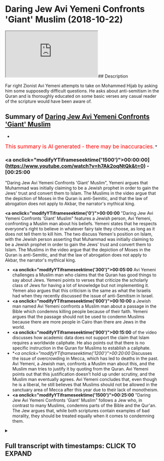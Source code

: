 # Daring Jew Avi Yemeni Confronts 'Giant' Muslim (2018-10-22)

<iframe loading='lazy' src='https://www.youtube.com/embed/h7Ak2oqNtQk'></iframe>## Description

Far right Zionist Avi Yemeni attempts to take on Mohammed Hijab by asking him some supposedly difficult questions. He asks about anti-semitism in the Quran and is thoroughly educated on some basic verses any casual reader of the scripture would have been aware of.

## Summary of [Daring Jew Avi Yemeni Confronts 'Giant' Muslim](https://www.youtube.com/watch?v=h7Ak2oqNtQk)


*

<span style="color:red; font-size:125%">This summary is AI generated - there may be inaccuracies</span>. [](/)*

### <a onclick=\"modifyYTiframeseektime('1500')\">00:00:00](https://www.youtube.com/watch?v=h7Ak2oqNtQk&t=0) - [00:25:00</a>

"Daring Jew Avi Yemeni Confronts 'Giant' Muslim", Yemeni argues that Muhammad was initially claiming to be a Jewish prophet in order to gain the Jews' trust and convert them to Islam. The Muslims in the video argue that the depiction of Moses in the Quran is anti-Semitic, and that the law of abrogation does not apply to Akbar, the narrator's mythical king.

**<a onclick=\"modifyYTiframeseektime('0')\">00:00:00</a>**  "Daring Jew Avi Yemeni Confronts 'Giant' Muslim" features a Jewish person, Avi Yemeni, confronting a Muslim man about his beliefs. Yemeni states that he respects everyone's right to believe in whatever fairy tale they choose, as long as it does not tell them to kill him. The two discuss Yemen's position on Islam, with the Jewish person asserting that Muhammad was initially claiming to be a Jewish prophet in order to gain the Jews' trust and convert them to Islam. The Muslims in the video argue that the depiction of Moses in the Quran is anti-Semitic, and that the law of abrogation does not apply to Akbar, the narrator's mythical king.
* **<a onclick=\"modifyYTiframeseektime('300')\">00:05:00</a>**  Avi Yemeni challenges a Muslim man who claims that the Quran has good things to say about Jews. Yemeni points to verses that criticize the scholarly class of Jews for having a lot of knowledge but not implementing it. Yemen also argues that this criticism is the same as what the Israelis had when they recently discussed the issue of anti-Semitism in Israel.
* **<a onclick=\"modifyYTiframeseektime('600')\">00:10:00</a>**  a Jewish man named Avi Yemeni confronts a Muslim man about a passage in the Bible which condemns killing people because of their faith. Yemeni argues that the passage should not be used to condemn Muslims because there are more people in Cairo than there are Jews in the world.
* **<a onclick=\"modifyYTiframeseektime('900')\">00:15:00</a>** of the video discusses how academic data does not support the claim that Islam requires a worldwide caliphate. He also points out that there is no specific instruction in the Quran for Muslims to establish a caliphate.
* **<a onclick=\"modifyYTiframeseektime('1200')\">00:20:00</a>* Discusses the issue of overcrowding in Mecca, which has led to deaths in the past. Avi Yemeni, a Jewish man, confronts a Muslim man about this, and the Muslim man tries to justify it by quoting from the Quran. Avi Yemeni points out that this justification doesn't hold up under scrutiny, and the Muslim man eventually agrees. Avi Yemeni concludes that, even though he is a liberal, he still believes that Muslims should not be allowed in the sanctuary area of Mecca after this year due to their lack of monotheism.
* **<a onclick=\"modifyYTiframeseektime('1500')\">00:25:00</a>**  "Daring Jew Avi Yemeni Confronts 'Giant' Muslim" follows a Jew who, in contrast to many Muslims, condemns parts of the Bible and the Qur'an. The Jew argues that, while both scriptures contain examples of bad morality, they should be treated equally when it comes to condemning them.

<details><summary><h2>Full transcript with timestamps: CLICK TO EXPAND</h2></summary>

<a onclick="modifyYTiframeseektime('8)')">0:00:08 okay sorry lame or um so yeah okay I've<\/a>
<a onclick="modifyYTiframeseektime('12)')">0:00:12 asked him a question yeah talk about one<\/a>
<a onclick="modifyYTiframeseektime('15)')">0:00:15 aspect I'm proud of my culture excellent<\/a>
<a onclick="modifyYTiframeseektime('17)')">0:00:17 time believe in God alright so you're so<\/a>
<a onclick="modifyYTiframeseektime('19)')">0:00:19 you're your Jewish person why not you're<\/a>
<a onclick="modifyYTiframeseektime('22)')">0:00:22 your Jew by I I respect everybody's<\/a>
<a onclick="modifyYTiframeseektime('26)')">0:00:26 right to believe him whatever fairy tale<\/a>
<a onclick="modifyYTiframeseektime('28)')">0:00:28 as long as your fairy tale doesn't tell<\/a>
<a onclick="modifyYTiframeseektime('30)')">0:00:30 you to kill me no problem so okay I<\/a>
<a onclick="modifyYTiframeseektime('33)')">0:00:33 haven't got a problem with that now I<\/a>
<a onclick="modifyYTiframeseektime('35)')">0:00:35 know where you are in terms of morality<\/a>
<a onclick="modifyYTiframeseektime('37)')">0:00:37 so in terms of objective morality we<\/a>
<a onclick="modifyYTiframeseektime('40)')">0:00:40 can't say that you have a definite set<\/a>
<a onclick="modifyYTiframeseektime('43)')">0:00:43 of moral principles that you adhere to<\/a>
<a onclick="modifyYTiframeseektime('46)')">0:00:46 or do you within judeo-christian values<\/a>
<a onclick="modifyYTiframeseektime('49)')">0:00:49 yep<\/a>
<a onclick="modifyYTiframeseektime('49)')">0:00:49 okay so you do accept for example the<\/a>
<a onclick="modifyYTiframeseektime('52)')">0:00:52 Old Testament as as divinely inspired on<\/a>
<a onclick="modifyYTiframeseektime('55)')">0:00:55 our values as Western civilization is<\/a>
<a onclick="modifyYTiframeseektime('58)')">0:00:58 founded on the Old Testament<\/a>
<a onclick="modifyYTiframeseektime('60)')">0:01:00 so in one way or another I do but there<\/a>
<a onclick="modifyYTiframeseektime('64)')">0:01:04 are parts of it that I find yeah I'm<\/a>
<a onclick="modifyYTiframeseektime('66)')">0:01:06 sorry I'm not sure what your what your<\/a>
<a onclick="modifyYTiframeseektime('68)')">0:01:08 particular stance is what I've seen you<\/a>
<a onclick="modifyYTiframeseektime('70)')">0:01:10 I see you in conjunction with Tommy<\/a>
<a onclick="modifyYTiframeseektime('73)')">0:01:13 Robinson that's how I got to know who<\/a>
<a onclick="modifyYTiframeseektime('74)')">0:01:14 you were<\/a>
<a onclick="modifyYTiframeseektime('75)')">0:01:15 that's what you kind of doing like a<\/a>
<a onclick="modifyYTiframeseektime('76)')">0:01:16 rush are you it Tommy as well I you<\/a>
<a onclick="modifyYTiframeseektime('78)')">0:01:18 match the cop or something yeah neither<\/a>
<a onclick="modifyYTiframeseektime('80)')">0:01:20 ambassador cop if you go back to the<\/a>
<a onclick="modifyYTiframeseektime('81)')">0:01:21 fray just on us on a public record but<\/a>
<a onclick="modifyYTiframeseektime('83)')">0:01:23 here's what I'll say to you is that yes<\/a>
<a onclick="modifyYTiframeseektime('85)')">0:01:25 I saw you in conjunction with that and<\/a>
<a onclick="modifyYTiframeseektime('86)')">0:01:26 what it seems I'm not sure you can<\/a>
<a onclick="modifyYTiframeseektime('88)')">0:01:28 obviously correct me if I'm wrong it<\/a>
<a onclick="modifyYTiframeseektime('89)')">0:01:29 seems to me that your position is is it<\/a>
<a onclick="modifyYTiframeseektime('91)')">0:01:31 anti Islam yeah yeah can I can I ask you<\/a>
<a onclick="modifyYTiframeseektime('95)')">0:01:35 I'm not sure and once again I'm just<\/a>
<a onclick="modifyYTiframeseektime('97)')">0:01:37 asking you to sortie okay no but yes<\/a>
<a onclick="modifyYTiframeseektime('103)')">0:01:43 yeah so I was gonna ask you them no bum<\/a>
<a onclick="modifyYTiframeseektime('106)')">0:01:46 if your if your position is anti Islam<\/a>
<a onclick="modifyYTiframeseektime('109)')">0:01:49 that's not a problem I mean by<\/a>
<a onclick="modifyYTiframeseektime('112)')">0:01:52 definition if you're something other<\/a>
<a onclick="modifyYTiframeseektime('114)')">0:01:54 than Muslim you're going to disagree<\/a>
<a onclick="modifyYTiframeseektime('115)')">0:01:55 with parts of Islam<\/a>
<a onclick="modifyYTiframeseektime('116)')">0:01:56 can I ask you specifically what do you<\/a>
<a onclick="modifyYTiframeseektime('119)')">0:01:59 find repugnant about Islam that you feel<\/a>
<a onclick="modifyYTiframeseektime('122)')">0:02:02 like you need to address the the<\/a>
<a onclick="modifyYTiframeseektime('124)')">0:02:04 anti-semitism okay go ahead so tell me<\/a>
<a onclick="modifyYTiframeseektime('127)')">0:02:07 what you want particularly say you're<\/a>
<a onclick="modifyYTiframeseektime('129)')">0:02:09 denying that Islam is anti-semitic well<\/a>
<a onclick="modifyYTiframeseektime('131)')">0:02:11 the thing is you'd have to look at the<\/a>
<a onclick="modifyYTiframeseektime('133)')">0:02:13 plan don't I got a medic I don't mean<\/a>
<a onclick="modifyYTiframeseektime('136)')">0:02:16 well Moses is a semi hi nice Jew hatred<\/a>
<a onclick="modifyYTiframeseektime('140)')">0:02:20 all right okay does the Quran declare<\/a>
<a onclick="modifyYTiframeseektime('143)')">0:02:23 hatred for Moses your Moses in the Quran<\/a>
<a onclick="modifyYTiframeseektime('146)')">0:02:26 is not the same as the Jewish noise no<\/a>
<a onclick="modifyYTiframeseektime('148)')">0:02:28 problem but he was a bunny inside he was<\/a>
<a onclick="modifyYTiframeseektime('150)')">0:02:30 a junior<\/a>
<a onclick="modifyYTiframeseektime('155)')">0:02:35 because Moses for us is the most<\/a>
<a onclick="modifyYTiframeseektime('157)')">0:02:37 commonly repeated oft repeated prophet<\/a>
<a onclick="modifyYTiframeseektime('159)')">0:02:39 in the whole of the Quran<\/a>
<a onclick="modifyYTiframeseektime('160)')">0:02:40 he's repeated in over 70% nominal sage<\/a>
<a onclick="modifyYTiframeseektime('162)')">0:02:42 said he was a Jewish prophet yes and and<\/a>
<a onclick="modifyYTiframeseektime('165)')">0:02:45 and you who the junior that Moses was<\/a>
<a onclick="modifyYTiframeseektime('167)')">0:02:47 but Muhammad in the beginning was<\/a>
<a onclick="modifyYTiframeseektime('169)')">0:02:49 claiming he was a Jewish prophet to try<\/a>
<a onclick="modifyYTiframeseektime('171)')">0:02:51 get the Jews on to convert no problem<\/a>
<a onclick="modifyYTiframeseektime('173)')">0:02:53 but why was he represented you reckon<\/a>
<a onclick="modifyYTiframeseektime('175)')">0:02:55 that the depiction of Moses in the Quran<\/a>
<a onclick="modifyYTiframeseektime('177)')">0:02:57 is is an anti-semitic one no ok thank<\/a>
<a onclick="modifyYTiframeseektime('182)')">0:03:02 you very much so then to answer your<\/a>
<a onclick="modifyYTiframeseektime('183)')">0:03:03 question then by extension<\/a>
<a onclick="modifyYTiframeseektime('185)')">0:03:05 I'll say one of the heroes of Islam is a<\/a>
<a onclick="modifyYTiframeseektime('187)')">0:03:07 Jew and not just one a new version that<\/a>
<a onclick="modifyYTiframeseektime('190)')">0:03:10 your version of I'm I'm with you by I'm<\/a>
<a onclick="modifyYTiframeseektime('194)')">0:03:14 just Oscar just answering your question<\/a>
<a onclick="modifyYTiframeseektime('195)')">0:03:15 right if we're looking at all of the<\/a>
<a onclick="modifyYTiframeseektime('197)')">0:03:17 Quran oh this is very lovely things<\/a>
<a onclick="modifyYTiframeseektime('198)')">0:03:18 about Jews the more of abrogation tells<\/a>
<a onclick="modifyYTiframeseektime('200)')">0:03:20 us that in the beginning he liked the<\/a>
<a onclick="modifyYTiframeseektime('202)')">0:03:22 Jews later when he realized Guzzi your<\/a>
<a onclick="modifyYTiframeseektime('206)')">0:03:26 prophet<\/a>
<a onclick="modifyYTiframeseektime('206)')">0:03:26 okay well that tell me where it says<\/a>
<a onclick="modifyYTiframeseektime('208)')">0:03:28 that in the beginning he liked the Jews<\/a>
<a onclick="modifyYTiframeseektime('209)')">0:03:29 and later Eden if you look at the<\/a>
<a onclick="modifyYTiframeseektime('211)')">0:03:31 historically but the plaque is by the<\/a>
<a onclick="modifyYTiframeseektime('213)')">0:03:33 way do you know the law of abrogation<\/a>
<a onclick="modifyYTiframeseektime('214)')">0:03:34 sorry sorry to cut you off there's a<\/a>
<a onclick="modifyYTiframeseektime('216)')">0:03:36 verse in chapter 2 verse hundred and six<\/a>
<a onclick="modifyYTiframeseektime('217)')">0:03:37 of the Quran - a from a it's a nun once<\/a>
<a onclick="modifyYTiframeseektime('219)')">0:03:39 you hand it to your Hyneman hell with<\/a>
<a onclick="modifyYTiframeseektime('220)')">0:03:40 you it only applies to a cam which are<\/a>
<a onclick="modifyYTiframeseektime('223)')">0:03:43 rulings it does not apply to Akbar which<\/a>
<a onclick="modifyYTiframeseektime('226)')">0:03:46 are narratives so here what you've<\/a>
<a onclick="modifyYTiframeseektime('227)')">0:03:47 talked about abrogation which is<\/a>
<a onclick="modifyYTiframeseektime('229)')">0:03:49 something people who don't know much<\/a>
<a onclick="modifyYTiframeseektime('230)')">0:03:50 about Islam I'm not trying to say<\/a>
<a onclick="modifyYTiframeseektime('231)')">0:03:51 specifically you use all the time the<\/a>
<a onclick="modifyYTiframeseektime('234)')">0:03:54 law obligation only applies to legal<\/a>
<a onclick="modifyYTiframeseektime('237)')">0:03:57 rulings it cannot apply it cannot they<\/a>
<a onclick="modifyYTiframeseektime('239)')">0:03:59 cannot be a narrative the there<\/a>
<a onclick="modifyYTiframeseektime('240)')">0:04:00 the rulings are pretty much fundamental<\/a>
<a onclick="modifyYTiframeseektime('243)')">0:04:03 to the rebate let's not do that Sharia<\/a>
<a onclick="modifyYTiframeseektime('246)')">0:04:06 problem I don't think you should be a<\/a>
<a onclick="modifyYTiframeseektime('252)')">0:04:12 lot of talk knows a quick question you<\/a>
<a onclick="modifyYTiframeseektime('254)')">0:04:14 can start this well that's that's a it's<\/a>
<a onclick="modifyYTiframeseektime('257)')">0:04:17 a similar view to Timothy and in the<\/a>
<a onclick="modifyYTiframeseektime('258)')">0:04:18 Bible which says that women are not<\/a>
<a onclick="modifyYTiframeseektime('259)')">0:04:19 allowed to talk in there in the church<\/a>
<a onclick="modifyYTiframeseektime('260)')">0:04:20 but I was going to say too much because<\/a>
<a onclick="modifyYTiframeseektime('262)')">0:04:22 you were saying Muhammad could be<\/a>
<a onclick="modifyYTiframeseektime('265)')">0:04:25 anti-semitic how do I say this not<\/a>
<a onclick="modifyYTiframeseektime('266)')">0:04:26 bombers and Christians beatitude<\/a>
<a onclick="modifyYTiframeseektime('268)')">0:04:28 everyone has the propensity to be let's<\/a>
<a onclick="modifyYTiframeseektime('275)')">0:04:35 keep this keep this going well I was<\/a>
<a onclick="modifyYTiframeseektime('276)')">0:04:36 going to say the Quran says something<\/a>
<a onclick="modifyYTiframeseektime('277)')">0:04:37 really interesting about Jewish people<\/a>
<a onclick="modifyYTiframeseektime('278)')">0:04:38 okay I'll tell you exactly what the<\/a>
<a onclick="modifyYTiframeseektime('280)')">0:04:40 Quran says in the summary now that<\/a>
<a onclick="modifyYTiframeseektime('281)')">0:04:41 interesting no no you're focusing on the<\/a>
<a onclick="modifyYTiframeseektime('284)')">0:04:44 boring plot the plot and brother are<\/a>
<a onclick="modifyYTiframeseektime('286)')">0:04:46 subjective well are you asking me a<\/a>
<a onclick="modifyYTiframeseektime('287)')">0:04:47 question which is scriptural in nature<\/a>
<a onclick="modifyYTiframeseektime('289)')">0:04:49 and I'm giving you the answer right the<\/a>
<a onclick="modifyYTiframeseektime('290)')">0:04:50 Quran it says mini al-kitab in chapter 3<\/a>
<a onclick="modifyYTiframeseektime('293)')">0:04:53 verse 75 that there are those of the<\/a>
<a onclick="modifyYTiframeseektime('296)')">0:04:56 Jews and the Christians that you can<\/a>
<a onclick="modifyYTiframeseektime('298)')">0:04:58 trust them and there are those who you<\/a>
<a onclick="modifyYTiframeseektime('300)')">0:05:00 can trust in another verse in the same<\/a>
<a onclick="modifyYTiframeseektime('301)')">0:05:01 surah it says later so I add they're not<\/a>
<a onclick="modifyYTiframeseektime('302)')">0:05:02 all the same<\/a>
<a onclick="modifyYTiframeseektime('303)')">0:05:03 that was the one first before it so in<\/a>
<a onclick="modifyYTiframeseektime('305)')">0:05:05 other words the Quran attitude towards<\/a>
<a onclick="modifyYTiframeseektime('307)')">0:05:07 Jews and Christians seems to be in line<\/a>
<a onclick="modifyYTiframeseektime('309)')">0:05:09 with its attitude towards Muslims<\/a>
<a onclick="modifyYTiframeseektime('311)')">0:05:11 because in the Quran chapter 35 of the<\/a>
<a onclick="modifyYTiframeseektime('313)')">0:05:13 Quran it says minimum volume all in<\/a>
<a onclick="modifyYTiframeseektime('315)')">0:05:15 every human who mocked us it and when<\/a>
<a onclick="modifyYTiframeseektime('316)')">0:05:16 whom shall become bill hey rod that's a<\/a>
<a onclick="modifyYTiframeseektime('319)')">0:05:19 hold on fear no problem so just just to<\/a>
<a onclick="modifyYTiframeseektime('321)')">0:05:21 keep going<\/a>
<a onclick="modifyYTiframeseektime('322)')">0:05:22 the Quran says that there are some<\/a>
<a onclick="modifyYTiframeseektime('324)')">0:05:24 Muslims who are oppressive to themselves<\/a>
<a onclick="modifyYTiframeseektime('326)')">0:05:26 and some of them which are on the middle<\/a>
<a onclick="modifyYTiframeseektime('328)')">0:05:28 path and those who are excel likewise<\/a>
<a onclick="modifyYTiframeseektime('331)')">0:05:31 the Quran says about the Jews and<\/a>
<a onclick="modifyYTiframeseektime('332)')">0:05:32 Christians they're not all the same<\/a>
<a onclick="modifyYTiframeseektime('333)')">0:05:33 there are some good of them and there<\/a>
<a onclick="modifyYTiframeseektime('335)')">0:05:35 are some bad of them likewise the quran<\/a>
<a onclick="modifyYTiframeseektime('337)')">0:05:37 makes that kind of has that sentiment to<\/a>
<a onclick="modifyYTiframeseektime('339)')">0:05:39 all of humankind that humankind you find<\/a>
<a onclick="modifyYTiframeseektime('341)')">0:05:41 good people and you find bite you find<\/a>
<a onclick="modifyYTiframeseektime('342)')">0:05:42 trustworthy and you find untrustful so I<\/a>
<a onclick="modifyYTiframeseektime('345)')">0:05:45 think if we're talking about the Quran<\/a>
<a onclick="modifyYTiframeseektime('346)')">0:05:46 what we need to do is we need to look at<\/a>
<a onclick="modifyYTiframeseektime('348)')">0:05:48 the text it's easy to say well Muslims<\/a>
<a onclick="modifyYTiframeseektime('351)')">0:05:51 believe in this in Muslim and I would<\/a>
<a onclick="modifyYTiframeseektime('352)')">0:05:52 agree with you avi right if you said to<\/a>
<a onclick="modifyYTiframeseektime('354)')">0:05:54 me look Muslims are anti-semitic I would<\/a>
<a onclick="modifyYTiframeseektime('356)')">0:05:56 say to some of the Muslims are<\/a>
<a onclick="modifyYTiframeseektime('358)')">0:05:58 anti-semitic<\/a>
<a onclick="modifyYTiframeseektime('359)')">0:05:59 now I did let's be honest yes a majority<\/a>
<a onclick="modifyYTiframeseektime('361)')">0:06:01 you've been on any Muslim forum online<\/a>
<a onclick="modifyYTiframeseektime('364)')">0:06:04 he might be right and depends on the<\/a>
<a onclick="modifyYTiframeseektime('366)')">0:06:06 location I'm from Egypt okay in Egypt<\/a>
<a onclick="modifyYTiframeseektime('369)')">0:06:09 anti<\/a>
<a onclick="modifyYTiframeseektime('370)')">0:06:10 I would say anti-semitism is the default<\/a>
<a onclick="modifyYTiframeseektime('372)')">0:06:12 position if you're not anti-semitic in<\/a>
<a onclick="modifyYTiframeseektime('374)')">0:06:14 Egypt it's irregular whether you're a<\/a>
<a onclick="modifyYTiframeseektime('376)')">0:06:16 nationalist or why is that it's because<\/a>
<a onclick="modifyYTiframeseektime('378)')">0:06:18 of I will tell you spread the whole the<\/a>
<a onclick="modifyYTiframeseektime('380)')">0:06:20 never else your question I can't my<\/a>
<a onclick="modifyYTiframeseektime('381)')">0:06:21 piece yes yes no it's not a sign is if<\/a>
<a onclick="modifyYTiframeseektime('383)')">0:06:23 I'm not saying that it's because of the<\/a>
<a onclick="modifyYTiframeseektime('384)')">0:06:24 wars i ensued should be in the rock 1967<\/a>
<a onclick="modifyYTiframeseektime('386)')">0:06:26 1973 these wars heights in the<\/a>
<a onclick="modifyYTiframeseektime('388)')">0:06:28 anti-semitism but then on the flip side<\/a>
<a onclick="modifyYTiframeseektime('391)')">0:06:31 the peace subject like the breaks it's<\/a>
<a onclick="modifyYTiframeseektime('393)')">0:06:33 called summaries no no no no problem but<\/a>
<a onclick="modifyYTiframeseektime('395)')">0:06:35 in no problem I I don't disagree with<\/a>
<a onclick="modifyYTiframeseektime('397)')">0:06:37 history right history isn't something<\/a>
<a onclick="modifyYTiframeseektime('399)')">0:06:39 which is that but what I'm saying to you<\/a>
<a onclick="modifyYTiframeseektime('401)')">0:06:41 is that on the flip side you know you do<\/a>
<a onclick="modifyYTiframeseektime('402)')">0:06:42 disagree with history because when it<\/a>
<a onclick="modifyYTiframeseektime('403)')">0:06:43 comes to Israel I've seen let's not done<\/a>
<a onclick="modifyYTiframeseektime('407)')">0:06:47 nothing that's not convolute the<\/a>
<a onclick="modifyYTiframeseektime('408)')">0:06:48 discussion I piggy but you can't you've<\/a>
<a onclick="modifyYTiframeseektime('409)')">0:06:49 made a pretty wrong statement that you<\/a>
<a onclick="modifyYTiframeseektime('412)')">0:06:52 don't you don't disagree with history<\/a>
<a onclick="modifyYTiframeseektime('414)')">0:06:54 but you actually do fundamentally maybe<\/a>
<a onclick="modifyYTiframeseektime('419)')">0:06:59 it's because of my compounded ignorance<\/a>
<a onclick="modifyYTiframeseektime('420)')">0:07:00 of vision you could you could illuminate<\/a>
<a onclick="modifyYTiframeseektime('422)')">0:07:02 and educate and edify no problem but<\/a>
<a onclick="modifyYTiframeseektime('424)')">0:07:04 what I'm saying to you is this having<\/a>
<a onclick="modifyYTiframeseektime('426)')">0:07:06 you have to we have to stick to the<\/a>
<a onclick="modifyYTiframeseektime('427)')">0:07:07 topic you saw you started off by talking<\/a>
<a onclick="modifyYTiframeseektime('429)')">0:07:09 about anti-semitism inves in the<\/a>
<a onclick="modifyYTiframeseektime('431)')">0:07:11 scriptures right yeah we talked about<\/a>
<a onclick="modifyYTiframeseektime('433)')">0:07:13 verses of the Quran which explicitly<\/a>
<a onclick="modifyYTiframeseektime('435)')">0:07:15 mentioned good things about Jewish<\/a>
<a onclick="modifyYTiframeseektime('437)')">0:07:17 people I'll tell you some that don't<\/a>
<a onclick="modifyYTiframeseektime('438)')">0:07:18 because I want to be balanced here I<\/a>
<a onclick="modifyYTiframeseektime('440)')">0:07:20 don't want to be you know unbalanced it<\/a>
<a onclick="modifyYTiframeseektime('442)')">0:07:22 talks about this Jewish scholarly class<\/a>
<a onclick="modifyYTiframeseektime('444)')">0:07:24 in chapter 62 of the Quran hey lar yeah<\/a>
<a onclick="modifyYTiframeseektime('446)')">0:07:26 I mean Luis Farah donkeys that have that<\/a>
<a onclick="modifyYTiframeseektime('449)')">0:07:29 have scriptures on their backs<\/a>
<a onclick="modifyYTiframeseektime('450)')">0:07:30 what does this mean the Quran makes a<\/a>
<a onclick="modifyYTiframeseektime('452)')">0:07:32 criticism about Jewish scholars that<\/a>
<a onclick="modifyYTiframeseektime('454)')">0:07:34 they have a lot of action they have a<\/a>
<a onclick="modifyYTiframeseektime('457)')">0:07:37 lot of knowledge it says they have a lot<\/a>
<a onclick="modifyYTiframeseektime('458)')">0:07:38 of knowledge but that they don't<\/a>
<a onclick="modifyYTiframeseektime('459)')">0:07:39 implement that knowledge and by the way<\/a>
<a onclick="modifyYTiframeseektime('461)')">0:07:41 it's really interesting about this<\/a>
<a onclick="modifyYTiframeseektime('462)')">0:07:42 criticism avi is that it's the same<\/a>
<a onclick="modifyYTiframeseektime('463)')">0:07:43 criticism that the Israelis had when<\/a>
<a onclick="modifyYTiframeseektime('465)')">0:07:45 recently I was looking at her out it's<\/a>
<a onclick="modifyYTiframeseektime('467)')">0:07:47 one of the Israeli newspapers that's<\/a>
<a onclick="modifyYTiframeseektime('469)')">0:07:49 right let's just be fair guys are it is<\/a>
<a onclick="modifyYTiframeseektime('471)')">0:07:51 not very is Rayleigh they and that's<\/a>
<a onclick="modifyYTiframeseektime('473)')">0:07:53 your position as a right-wing but it's a<\/a>
<a onclick="modifyYTiframeseektime('474)')">0:07:54 left-wing paper like very far live no<\/a>
<a onclick="modifyYTiframeseektime('476)')">0:07:56 problem but it is a paper in Israel<\/a>
<a onclick="modifyYTiframeseektime('478)')">0:07:58 hiding Jews no problem but they were<\/a>
<a onclick="modifyYTiframeseektime('480)')">0:08:00 talking about they were talking about<\/a>
<a onclick="modifyYTiframeseektime('481)')">0:08:01 something interesting there was at those<\/a>
<a onclick="modifyYTiframeseektime('482)')">0:08:02 two you okay maybe to me yes objective<\/a>
<a onclick="modifyYTiframeseektime('485)')">0:08:05 that was wrong was gonna say is that the<\/a>
<a onclick="modifyYTiframeseektime('487)')">0:08:07 scholarly class because the clerics<\/a>
<a onclick="modifyYTiframeseektime('490)')">0:08:10 referred to us the shah's in Israel yeah<\/a>
<a onclick="modifyYTiframeseektime('492)')">0:08:12 all of them in Parliament in the Knesset<\/a>
<a onclick="modifyYTiframeseektime('493)')">0:08:13 they refer to a shot but outside there's<\/a>
<a onclick="modifyYTiframeseektime('495)')">0:08:15 a strongly cause of Jewish people they<\/a>
<a onclick="modifyYTiframeseektime('497)')">0:08:17 have been criticized by their own<\/a>
<a onclick="modifyYTiframeseektime('498)')">0:08:18 community for being exempt from the Army<\/a>
<a onclick="modifyYTiframeseektime('501)')">0:08:21 yes Oh in fact the Quranic criticism of<\/a>
<a onclick="modifyYTiframeseektime('503)')">0:08:23 the of the scholarly class of Jews is<\/a>
<a onclick="modifyYTiframeseektime('505)')">0:08:25 the same as the Israeli one but you have<\/a>
<a onclick="modifyYTiframeseektime('506)')">0:08:26 a lot of knowledge but you don't have<\/a>
<a onclick="modifyYTiframeseektime('507)')">0:08:27 any action that you're not doing when<\/a>
<a onclick="modifyYTiframeseektime('509)')">0:08:29 you're trying to me why that had let's<\/a>
<a onclick="modifyYTiframeseektime('511)')">0:08:31 get back to the beginning that is it<\/a>
<a onclick="modifyYTiframeseektime('512)')">0:08:32 doesn't which yeah this one where it<\/a>
<a onclick="modifyYTiframeseektime('515)')">0:08:35 talks about yes and and it's not because<\/a>
<a onclick="modifyYTiframeseektime('517)')">0:08:37 I get the argument all the time that<\/a>
<a onclick="modifyYTiframeseektime('519)')">0:08:39 it's historic that's no historical is<\/a>
<a onclick="modifyYTiframeseektime('520)')">0:08:40 that one in the future yes absolutely<\/a>
<a onclick="modifyYTiframeseektime('522)')">0:08:42 this is we need to get rid of that no we<\/a>
<a onclick="modifyYTiframeseektime('524)')">0:08:44 don't need to get rid of that because<\/a>
<a onclick="modifyYTiframeseektime('525)')">0:08:45 what does have you for selling us in<\/a>
<a onclick="modifyYTiframeseektime('526)')">0:08:46 explicit terms is that there will be a<\/a>
<a onclick="modifyYTiframeseektime('529)')">0:08:49 war between Muslims and Jews by the way<\/a>
<a onclick="modifyYTiframeseektime('531)')">0:08:51 to be fair and clear at that particular<\/a>
<a onclick="modifyYTiframeseektime('533)')">0:08:53 time yes and this is an apocalyptic<\/a>
<a onclick="modifyYTiframeseektime('535)')">0:08:55 hadith was talking about in the end of<\/a>
<a onclick="modifyYTiframeseektime('537)')">0:08:57 times it's talking about in the day of<\/a>
<a onclick="modifyYTiframeseektime('538)')">0:08:58 judgment now there will be a war between<\/a>
<a onclick="modifyYTiframeseektime('540)')">0:09:00 Muslims and Jews or some Muslims and<\/a>
<a onclick="modifyYTiframeseektime('542)')">0:09:02 some juice and then the tree will die<\/a>
<a onclick="modifyYTiframeseektime('544)')">0:09:04 down a bit it doesn't say Sam no I'll<\/a>
<a onclick="modifyYTiframeseektime('549)')">0:09:09 tell you what it says in there anything<\/a>
<a onclick="modifyYTiframeseektime('550)')">0:09:10 it says that there's a tree called the<\/a>
<a onclick="modifyYTiframeseektime('551)')">0:09:11 hot [ __ ] yep which is a tree it will<\/a>
<a onclick="modifyYTiframeseektime('554)')">0:09:14 become animate it's an inanimate<\/a>
<a onclick="modifyYTiframeseektime('555)')">0:09:15 creature which will come animate and it<\/a>
<a onclick="modifyYTiframeseektime('557)')">0:09:17 will help him facilitate and guide<\/a>
<a onclick="modifyYTiframeseektime('559)')">0:09:19 Muslims to be able to destroy that the<\/a>
<a onclick="modifyYTiframeseektime('561)')">0:09:21 Jewish enemy that's all it is at that<\/a>
<a onclick="modifyYTiframeseektime('563)')">0:09:23 particular time in the apocalyptic<\/a>
<a onclick="modifyYTiframeseektime('565)')">0:09:25 period not in this is not a hadith<\/a>
<a onclick="modifyYTiframeseektime('567)')">0:09:27 referencing yes like you said a passive<\/a>
<a onclick="modifyYTiframeseektime('569)')">0:09:29 and so what do you think you don't think<\/a>
<a onclick="modifyYTiframeseektime('573)')">0:09:33 we should get rid of that hadith that<\/a>
<a onclick="modifyYTiframeseektime('574)')">0:09:34 talks about well I'm killing Jews let me<\/a>
<a onclick="modifyYTiframeseektime('576)')">0:09:36 ask you a question right yes I don't<\/a>
<a onclick="modifyYTiframeseektime('577)')">0:09:37 I'll be completely honest with you I'm a<\/a>
<a onclick="modifyYTiframeseektime('579)')">0:09:39 traditionalist I'm a scriptural Eastwood<\/a>
<a onclick="modifyYTiframeseektime('581)')">0:09:41 which means fundamentally that I believe<\/a>
<a onclick="modifyYTiframeseektime('583)')">0:09:43 in the Quran and then I believe in the<\/a>
<a onclick="modifyYTiframeseektime('585)')">0:09:45 authentic Sunna so I wouldn't ever you<\/a>
<a onclick="modifyYTiframeseektime('587)')">0:09:47 would never catch me saying that we can<\/a>
<a onclick="modifyYTiframeseektime('588)')">0:09:48 get rid of any authentic hadith just to<\/a>
<a onclick="modifyYTiframeseektime('590)')">0:09:50 be completely honest but then I'll ask<\/a>
<a onclick="modifyYTiframeseektime('592)')">0:09:52 you a question<\/a>
<a onclick="modifyYTiframeseektime('592)')">0:09:52 you know Deuteronomy chapter 13 verses 6<\/a>
<a onclick="modifyYTiframeseektime('594)')">0:09:54 to 10 it says if you have someone in<\/a>
<a onclick="modifyYTiframeseektime('596)')">0:09:56 your home that were either a worker I'm<\/a>
<a onclick="modifyYTiframeseektime('599)')">0:09:59 saying in Arabic Apple you know but it<\/a>
<a onclick="modifyYTiframeseektime('601)')">0:10:01 says here let me just say if your<\/a>
<a onclick="modifyYTiframeseektime('603)')">0:10:03 brother or your your son or your<\/a>
<a onclick="modifyYTiframeseektime('604)')">0:10:04 daughter or your friend or your wife if<\/a>
<a onclick="modifyYTiframeseektime('607)')">0:10:07 they entrust you with something yes and<\/a>
<a onclick="modifyYTiframeseektime('609)')">0:10:09 they tell you enable to earlier Nora<\/a>
<a onclick="modifyYTiframeseektime('612)')">0:10:12 will worship other gods yes then kill<\/a>
<a onclick="modifyYTiframeseektime('614)')">0:10:14 them and stone them in their own homes<\/a>
<a onclick="modifyYTiframeseektime('616)')">0:10:16 now this is in the Bible that our Torah<\/a>
<a onclick="modifyYTiframeseektime('617)')">0:10:17 I can damn it you get rid of it ok<\/a>
<a onclick="modifyYTiframeseektime('620)')">0:10:20 fantastic now go I want you to be<\/a>
<a onclick="modifyYTiframeseektime('622)')">0:10:22 perfect<\/a>
<a onclick="modifyYTiframeseektime('622)')">0:10:22 he said he saw such a he said he<\/a>
<a onclick="modifyYTiframeseektime('624)')">0:10:24 condemns it if it in the Torah yes keep<\/a>
<a onclick="modifyYTiframeseektime('627)')">0:10:27 it in the toy yes get rid of it and<\/a>
<a onclick="modifyYTiframeseektime('629)')">0:10:29 happens it should be<\/a>
<a onclick="modifyYTiframeseektime('632)')">0:10:32 my job job complete you know why because<\/a>
<a onclick="modifyYTiframeseektime('636)')">0:10:36 for the first time I think in history in<\/a>
<a onclick="modifyYTiframeseektime('638)')">0:10:38 your life you've condemned the different<\/a>
<a onclick="modifyYTiframeseektime('640)')">0:10:40 scripture I'm very happy that now you've<\/a>
<a onclick="modifyYTiframeseektime('641)')">0:10:41 heard that I can get not easy no no no<\/a>
<a onclick="modifyYTiframeseektime('644)')">0:10:44 no I'm talking about scriptures in the<\/a>
<a onclick="modifyYTiframeseektime('645)')">0:10:45 sack with the silent IV listen to me<\/a>
<a onclick="modifyYTiframeseektime('647)')">0:10:47 happy have you perfect with the same<\/a>
<a onclick="modifyYTiframeseektime('649)')">0:10:49 vigor that you have against talking<\/a>
<a onclick="modifyYTiframeseektime('651)')">0:10:51 about the Quran and the hadith because<\/a>
<a onclick="modifyYTiframeseektime('653)')">0:10:53 of its what you would refer to as<\/a>
<a onclick="modifyYTiframeseektime('654)')">0:10:54 violent verses and we wouldn't disagree<\/a>
<a onclick="modifyYTiframeseektime('655)')">0:10:55 our final verse in the Quran I want you<\/a>
<a onclick="modifyYTiframeseektime('657)')">0:10:57 to use that same standard why I'm<\/a>
<a onclick="modifyYTiframeseektime('660)')">0:11:00 condemning the Bible in the Old<\/a>
<a onclick="modifyYTiframeseektime('661)')">0:11:01 Testament<\/a>
<a onclick="modifyYTiframeseektime('662)')">0:11:02 no but enough there's nothing because<\/a>
<a onclick="modifyYTiframeseektime('668)')">0:11:08 you don't see Jews killing Jews in the<\/a>
<a onclick="modifyYTiframeseektime('671)')">0:11:11 net or Jews killing Muslims in the name<\/a>
<a onclick="modifyYTiframeseektime('674)')">0:11:14 of the tour you don't say but it is just<\/a>
<a onclick="modifyYTiframeseektime('676)')">0:11:16 Muslims targeting Jews anytime this and<\/a>
<a onclick="modifyYTiframeseektime('679)')">0:11:19 he's a jihadi attack around the world<\/a>
<a onclick="modifyYTiframeseektime('681)')">0:11:21 okay now it's good and they get the Jews<\/a>
<a onclick="modifyYTiframeseektime('684)')">0:11:24 on the side of it I see what you're<\/a>
<a onclick="modifyYTiframeseektime('686)')">0:11:26 saying avi I appreciate your coming from<\/a>
<a onclick="modifyYTiframeseektime('689)')">0:11:29 there's two important problems one of<\/a>
<a onclick="modifyYTiframeseektime('691)')">0:11:31 them is according to Pew Muslims account<\/a>
<a onclick="modifyYTiframeseektime('693)')">0:11:33 for about 1.8 billion people which means<\/a>
<a onclick="modifyYTiframeseektime('697)')">0:11:37 that they're about one-quarter going on<\/a>
<a onclick="modifyYTiframeseektime('698)')">0:11:38 to according to them 2100 over one-third<\/a>
<a onclick="modifyYTiframeseektime('701)')">0:11:41 of the world's population will be Muslim<\/a>
<a onclick="modifyYTiframeseektime('702)')">0:11:42 one out of three people in the world<\/a>
<a onclick="modifyYTiframeseektime('704)')">0:11:44 will be Muslim according to me now let<\/a>
<a onclick="modifyYTiframeseektime('707)')">0:11:47 me just make the point and then you can<\/a>
<a onclick="modifyYTiframeseektime('709)')">0:11:49 you can now Jews account for about 30<\/a>
<a onclick="modifyYTiframeseektime('711)')">0:11:51 million people maximum there's maybe 20<\/a>
<a onclick="modifyYTiframeseektime('713)')">0:11:53 million that means to say that there are<\/a>
<a onclick="modifyYTiframeseektime('715)')">0:11:55 more people in Cairo and we're the<\/a>
<a onclick="modifyYTiframeseektime('717)')">0:11:57 chosen one<\/a>
<a onclick="modifyYTiframeseektime('718)')">0:11:58 no problem yeah you know now you're<\/a>
<a onclick="modifyYTiframeseektime('719)')">0:11:59 going to scripture with the chosen one<\/a>
<a onclick="modifyYTiframeseektime('720)')">0:12:00 no hey there are more people in Cairo<\/a>
<a onclick="modifyYTiframeseektime('723)')">0:12:03 than there are Jews in the whole world<\/a>
<a onclick="modifyYTiframeseektime('724)')">0:12:04 yep so it's a false comparison because<\/a>
<a onclick="modifyYTiframeseektime('726)')">0:12:06 if you have more people what did you say<\/a>
<a onclick="modifyYTiframeseektime('728)')">0:12:08 there's no baby yes yes about 20 million<\/a>
<a onclick="modifyYTiframeseektime('730)')">0:12:10 people in Cairo yeah so what I was gonna<\/a>
<a onclick="modifyYTiframeseektime('731)')">0:12:11 say is that it's a first comparison<\/a>
<a onclick="modifyYTiframeseektime('733)')">0:12:13 because when you come if you have let me<\/a>
<a onclick="modifyYTiframeseektime('736)')">0:12:16 just make a point then you can you can<\/a>
<a onclick="modifyYTiframeseektime('737)')">0:12:17 come back if you have two billion people<\/a>
<a onclick="modifyYTiframeseektime('739)')">0:12:19 you have two billion people in the world<\/a>
<a onclick="modifyYTiframeseektime('741)')">0:12:21 versus 20 million yeah you're definitely<\/a>
<a onclick="modifyYTiframeseektime('743)')">0:12:23 going to get more violence from the two<\/a>
<a onclick="modifyYTiframeseektime('744)')">0:12:24 billion whatever face they're frogeye so<\/a>
<a onclick="modifyYTiframeseektime('746)')">0:12:26 let me put this to you yes<\/a>
<a onclick="modifyYTiframeseektime('747)')">0:12:27 let's let's agree on a number a<\/a>
<a onclick="modifyYTiframeseektime('750)')">0:12:30 percentage of the two billion that<\/a>
<a onclick="modifyYTiframeseektime('752)')">0:12:32 jihadi violent jihadist what give me a<\/a>
<a onclick="modifyYTiframeseektime('755)')">0:12:35 number what<\/a>
<a onclick="modifyYTiframeseektime('756)')">0:12:36 and I'm sorry I can't give you that I<\/a>
<a onclick="modifyYTiframeseektime('759)')">0:12:39 don't know I don't know let's say let's<\/a>
<a onclick="modifyYTiframeseektime('762)')">0:12:42 say 1% nope report doesn't shine well<\/a>
<a onclick="modifyYTiframeseektime('768)')">0:12:48 okay let's get actual Isaac's point my<\/a>
<a onclick="modifyYTiframeseektime('771)')">0:12:51 point here is that it's not the gross<\/a>
<a onclick="modifyYTiframeseektime('775)')">0:12:55 number that counts<\/a>
<a onclick="modifyYTiframeseektime('776)')">0:12:56 yes it's the fact that in no other<\/a>
<a onclick="modifyYTiframeseektime('778)')">0:12:58 religion in no other religion do you<\/a>
<a onclick="modifyYTiframeseektime('780)')">0:13:00 have even the matching percentage that<\/a>
<a onclick="modifyYTiframeseektime('783)')">0:13:03 is killing and targeting others in the<\/a>
<a onclick="modifyYTiframeseektime('786)')">0:13:06 name of the religion so also happy<\/a>
<a onclick="modifyYTiframeseektime('789)')">0:13:09 what's the source for that what source<\/a>
<a onclick="modifyYTiframeseektime('790)')">0:13:10 you have what evidence you have for this<\/a>
<a onclick="modifyYTiframeseektime('792)')">0:13:12 for what for the point you've just made<\/a>
<a onclick="modifyYTiframeseektime('794)')">0:13:14 because I can give you evidence just<\/a>
<a onclick="modifyYTiframeseektime('796)')">0:13:16 from why I'm gonna say to you that's a<\/a>
<a onclick="modifyYTiframeseektime('801)')">0:13:21 not an academic way of making I don't<\/a>
<a onclick="modifyYTiframeseektime('804)')">0:13:24 need you to give me academia there is no<\/a>
<a onclick="modifyYTiframeseektime('817)')">0:13:37 there is sure love the biggest point<\/a>
<a onclick="modifyYTiframeseektime('821)')">0:13:41 don't have any reason no other religion<\/a>
<a onclick="modifyYTiframeseektime('823)')">0:13:43 ah yes Jews we get that no problem yes<\/a>
<a onclick="modifyYTiframeseektime('827)')">0:13:47 and obviously there are gonna be many<\/a>
<a onclick="modifyYTiframeseektime('829)')">0:13:49 more violent ones because the numbers<\/a>
<a onclick="modifyYTiframeseektime('831)')">0:13:51 but percentage come back so you have<\/a>
<a onclick="modifyYTiframeseektime('834)')">0:13:54 capita yes because there is no<\/a>
<a onclick="modifyYTiframeseektime('835)')">0:13:55 fundamental thing that teaches any other<\/a>
<a onclick="modifyYTiframeseektime('837)')">0:13:57 religion to know probably I will tell<\/a>
<a onclick="modifyYTiframeseektime('839)')">0:13:59 you something right if you look at the<\/a>
<a onclick="modifyYTiframeseektime('841)')">0:14:01 book of Deuteronomy chapter 31 verses 18<\/a>
<a onclick="modifyYTiframeseektime('844)')">0:14:04 and verses 32 it's very clear that there<\/a>
<a onclick="modifyYTiframeseektime('847)')">0:14:07 is a there is a very clear command to<\/a>
<a onclick="modifyYTiframeseektime('849)')">0:14:09 Moses to go into the village and the<\/a>
<a onclick="modifyYTiframeseektime('851)')">0:14:11 Canaanite yes to go into the village if<\/a>
<a onclick="modifyYTiframeseektime('853)')">0:14:13 the Canaanites were here today virgins<\/a>
<a onclick="modifyYTiframeseektime('858)')">0:14:18 and take them as slaves exceptions very<\/a>
<a onclick="modifyYTiframeseektime('860)')">0:14:20 easily becoming predated Islam maybe<\/a>
<a onclick="modifyYTiframeseektime('866)')">0:14:26 yeah once thank you take the bottles all<\/a>
<a onclick="modifyYTiframeseektime('869)')">0:14:29 know if it's historically happened is<\/a>
<a onclick="modifyYTiframeseektime('872)')">0:14:32 right I condemn it it's a commander's<\/a>
<a onclick="modifyYTiframeseektime('874)')">0:14:34 come on from God<\/a>
<a onclick="modifyYTiframeseektime('875)')">0:14:35 according to the juice now if they were<\/a>
<a onclick="modifyYTiframeseektime('877)')">0:14:37 kind of Knights today as yes I'm Alec<\/a>
<a onclick="modifyYTiframeseektime('879)')">0:14:39 you're talking about the UM Alec people<\/a>
<a onclick="modifyYTiframeseektime('880)')">0:14:40 Islam<\/a>
<a onclick="modifyYTiframeseektime('882)')">0:14:42 if you're taught if they existed today<\/a>
<a onclick="modifyYTiframeseektime('884)')">0:14:44 and Jews were targeting him I will be at<\/a>
<a onclick="modifyYTiframeseektime('888)')">0:14:48 the front condemning him okay I like<\/a>
<a onclick="modifyYTiframeseektime('890)')">0:14:50 that okay so let me go back see if you<\/a>
<a onclick="modifyYTiframeseektime('893)')">0:14:53 relevant it doesn't you know I<\/a>
<a onclick="modifyYTiframeseektime('895)')">0:14:55 appreciate you're [ __ ] tall it's<\/a>
<a onclick="modifyYTiframeseektime('896)')">0:14:56 annoying I'm coming back so you go back<\/a>
<a onclick="modifyYTiframeseektime('900)')">0:15:00 to the social extrapolation in terms of<\/a>
<a onclick="modifyYTiframeseektime('902)')">0:15:02 in terms of raw data<\/a>
<a onclick="modifyYTiframeseektime('904)')">0:15:04 okay raw data that we have in front of<\/a>
<a onclick="modifyYTiframeseektime('905)')">0:15:05 mining yep in terms of raw data that we<\/a>
<a onclick="modifyYTiframeseektime('909)')">0:15:09 pay for that coffee<\/a>
<a onclick="modifyYTiframeseektime('911)')">0:15:11 oddly please think in the continuum<\/a>
<a onclick="modifyYTiframeseektime('913)')">0:15:13 idlis Ali please in terms of raw data<\/a>
<a onclick="modifyYTiframeseektime('916)')">0:15:16 that we have in front of us according to<\/a>
<a onclick="modifyYTiframeseektime('919)')">0:15:19 that according to Daniel Pape who wrote<\/a>
<a onclick="modifyYTiframeseektime('922)')">0:15:22 a book dying to in looking at the period<\/a>
<a onclick="modifyYTiframeseektime('924)')">0:15:24 of time from 1980 up until it goes 2001<\/a>
<a onclick="modifyYTiframeseektime('928)')">0:15:28 was the thirty-year period II looked at<\/a>
<a onclick="modifyYTiframeseektime('929)')">0:15:29 ya and it's probably regarding academics<\/a>
<a onclick="modifyYTiframeseektime('931)')">0:15:31 is probably the most accurate survey of<\/a>
<a onclick="modifyYTiframeseektime('933)')">0:15:33 suicide bombers in in the in the in the<\/a>
<a onclick="modifyYTiframeseektime('935)')">0:15:35 modern period and he said that in terms<\/a>
<a onclick="modifyYTiframeseektime('937)')">0:15:37 of ratio the number one group of people<\/a>
<a onclick="modifyYTiframeseektime('940)')">0:15:40 that did suicide bombing was the Tamil<\/a>
<a onclick="modifyYTiframeseektime('942)')">0:15:42 Tigers that's that's his finding right<\/a>
<a onclick="modifyYTiframeseektime('944)')">0:15:44 why he's was easy to put him what what<\/a>
<a onclick="modifyYTiframeseektime('946)')">0:15:46 years what what he looks from 1980 until<\/a>
<a onclick="modifyYTiframeseektime('948)')">0:15:48 another pure 2005 I think in 1982<\/a>
<a onclick="modifyYTiframeseektime('950)')">0:15:50 telephone which is about 25 years yeah<\/a>
<a onclick="modifyYTiframeseektime('951)')">0:15:51 so he looked at that period of time<\/a>
<a onclick="modifyYTiframeseektime('953)')">0:15:53 which is pre obviously 911 and post yeah<\/a>
<a onclick="modifyYTiframeseektime('957)')">0:15:57 yeah ok so here we're looking at very so<\/a>
<a onclick="modifyYTiframeseektime('960)')">0:16:00 here the point is this is that when we<\/a>
<a onclick="modifyYTiframeseektime('961)')">0:16:01 look at the academic data<\/a>
<a onclick="modifyYTiframeseektime('962)')">0:16:02 yeah it doesn't substantiate your claim<\/a>
<a onclick="modifyYTiframeseektime('964)')">0:16:04 it does because the Tamil Tigers and I<\/a>
<a onclick="modifyYTiframeseektime('968)')">0:16:08 condemn any any do you know Ravi do you<\/a>
<a onclick="modifyYTiframeseektime('971)')">0:16:11 know I've done all of you today yes but<\/a>
<a onclick="modifyYTiframeseektime('974)')">0:16:14 the Tigers in a specific warzone is not<\/a>
<a onclick="modifyYTiframeseektime('978)')">0:16:18 a suicide bomb in assess the war no I'm<\/a>
<a onclick="modifyYTiframeseektime('981)')">0:16:21 condemning it no problem but what I'm<\/a>
<a onclick="modifyYTiframeseektime('982)')">0:16:22 saying is the reason why you don't see<\/a>
<a onclick="modifyYTiframeseektime('984)')">0:16:24 me out there taking up the cause of the<\/a>
<a onclick="modifyYTiframeseektime('987)')">0:16:27 time because the fact is they are no<\/a>
<a onclick="modifyYTiframeseektime('989)')">0:16:29 threat to us<\/a>
<a onclick="modifyYTiframeseektime('990)')">0:16:30 here in the West ok so your focus is<\/a>
<a onclick="modifyYTiframeseektime('993)')">0:16:33 that which is a threat it was your<\/a>
<a onclick="modifyYTiframeseektime('995)')">0:16:35 religion call the fundamental basis of<\/a>
<a onclick="modifyYTiframeseektime('999)')">0:16:39 it is an Islamic caliphate worldwide<\/a>
<a onclick="modifyYTiframeseektime('1002)')">0:16:42 okay no they believed that one day<\/a>
<a onclick="modifyYTiframeseektime('1004)')">0:16:44 that's your interpretation of that no<\/a>
<a onclick="modifyYTiframeseektime('1005)')">0:16:45 what are you denying that yeah<\/a>
<a onclick="modifyYTiframeseektime('1007)')">0:16:47 and the night that I don't think the<\/a>
<a onclick="modifyYTiframeseektime('1008)')">0:16:48 fundamental no no I'm sorry<\/a>
<a onclick="modifyYTiframeseektime('1012)')">0:16:52 okay fine not fundamental do you believe<\/a>
<a onclick="modifyYTiframeseektime('1014)')">0:16:54 no no I I believe that the fundamental<\/a>
<a onclick="modifyYTiframeseektime('1017)')">0:16:57 message of Islam no no forget the word<\/a>
<a onclick="modifyYTiframeseektime('1019)')">0:16:59 fundamental like it I can see what yes<\/a>
<a onclick="modifyYTiframeseektime('1021)')">0:17:01 yes I will tell you clearly right I will<\/a>
<a onclick="modifyYTiframeseektime('1024)')">0:17:04 tell you clearly that I will tell you<\/a>
<a onclick="modifyYTiframeseektime('1027)')">0:17:07 clearly lack I will tell you clearly<\/a>
<a onclick="modifyYTiframeseektime('1029)')">0:17:09 there is no there was no specific<\/a>
<a onclick="modifyYTiframeseektime('1033)')">0:17:13 instruction in the Quran and I dare<\/a>
<a onclick="modifyYTiframeseektime('1035)')">0:17:15 anyone to define me there is no specific<\/a>
<a onclick="modifyYTiframeseektime('1037)')">0:17:17 instruction in the Quran telling<\/a>
<a onclick="modifyYTiframeseektime('1039)')">0:17:19 ordinary Muslim laymen to establish a<\/a>
<a onclick="modifyYTiframeseektime('1042)')">0:17:22 caliphate and you can get you can give<\/a>
<a onclick="modifyYTiframeseektime('1043)')">0:17:23 me the opposite so what I'm asking fine<\/a>
<a onclick="modifyYTiframeseektime('1050)')">0:17:30 so yours you're denying yes I'm I'm not<\/a>
<a onclick="modifyYTiframeseektime('1061)')">0:17:41 denying the existence of a Caliphate<\/a>
<a onclick="modifyYTiframeseektime('1062)')">0:17:42 historically no no no there's a need for<\/a>
<a onclick="modifyYTiframeseektime('1064)')">0:17:44 it or the need for it advantage of it I<\/a>
<a onclick="modifyYTiframeseektime('1068)')">0:17:48 didn't ever say that right in the Quran<\/a>
<a onclick="modifyYTiframeseektime('1070)')">0:17:50 it says you after your message yes one<\/a>
<a onclick="modifyYTiframeseektime('1074)')">0:17:54 of I'm not gonna use the word<\/a>
<a onclick="modifyYTiframeseektime('1075)')">0:17:55 fundamental so what you wanna well<\/a>
<a onclick="modifyYTiframeseektime('1077)')">0:17:57 what's the message from an objective one<\/a>
<a onclick="modifyYTiframeseektime('1079)')">0:17:59 of the things within Islam is to create<\/a>
<a onclick="modifyYTiframeseektime('1082)')">0:18:02 everybody's are gonna have an active<\/a>
<a onclick="modifyYTiframeseektime('1084)')">0:18:04 role every you know you saw like honey I<\/a>
<a onclick="modifyYTiframeseektime('1086)')">0:18:06 mean here the stream has to have okay<\/a>
<a onclick="modifyYTiframeseektime('1089)')">0:18:09 whether it's through violent jihad that<\/a>
<a onclick="modifyYTiframeseektime('1097)')">0:18:17 the world needs to become a worldwide<\/a>
<a onclick="modifyYTiframeseektime('1099)')">0:18:19 Caliphate well absolutely not I don't<\/a>
<a onclick="modifyYTiframeseektime('1102)')">0:18:22 think that Sharia law should be imposed<\/a>
<a onclick="modifyYTiframeseektime('1103)')">0:18:23 on everywhere every person especially<\/a>
<a onclick="modifyYTiframeseektime('1105)')">0:18:25 non-muslims and the evidence affair and<\/a>
<a onclick="modifyYTiframeseektime('1106)')">0:18:26 the evidence of that is in the Quran you<\/a>
<a onclick="modifyYTiframeseektime('1108)')">0:18:28 know that the Quran says like Rafi<\/a>
<a onclick="modifyYTiframeseektime('1109)')">0:18:29 knocked away in the rostrum in Hawaii<\/a>
<a onclick="modifyYTiframeseektime('1111)')">0:18:31 that there's no compulsion in religion<\/a>
<a onclick="modifyYTiframeseektime('1112)')">0:18:32 and when it talks about imposing the<\/a>
<a onclick="modifyYTiframeseektime('1114)')">0:18:34 jewsí on the I'm getting there before<\/a>
<a onclick="modifyYTiframeseektime('1116)')">0:18:36 you get them yeah anyways happy let's<\/a>
<a onclick="modifyYTiframeseektime('1121)')">0:18:41 keep y'all have you was gonna say to you<\/a>
<a onclick="modifyYTiframeseektime('1124)')">0:18:44 is that when it's all about imposing the<\/a>
<a onclick="modifyYTiframeseektime('1125)')">0:18:45 jizya on Jewish people and Christian<\/a>
<a onclick="modifyYTiframeseektime('1127)')">0:18:47 people in Chapter 9 verse 29 if you look<\/a>
<a onclick="modifyYTiframeseektime('1129)')">0:18:49 at the top seed or the exegesis of one<\/a>
<a onclick="modifyYTiframeseektime('1132)')">0:18:52 person could a Lakota be he says about<\/a>
<a onclick="modifyYTiframeseektime('1135)')">0:18:55 this<\/a>
<a onclick="modifyYTiframeseektime('1136)')">0:18:56 when you import jizya is just a tax 90<\/a>
<a onclick="modifyYTiframeseektime('1139)')">0:18:59 okay tell me the opposite the G the tax<\/a>
<a onclick="modifyYTiframeseektime('1141)')">0:19:01 is a part of it for the second-class<\/a>
<a onclick="modifyYTiframeseektime('1143)')">0:19:03 citizen on every level okay hold on okay<\/a>
<a onclick="modifyYTiframeseektime('1145)')">0:19:05 Mike Mike family everything well you<\/a>
<a onclick="modifyYTiframeseektime('1148)')">0:19:08 know you know that you know how to build<\/a>
<a onclick="modifyYTiframeseektime('1159)')">0:19:19 churches synagogues are his right to an<\/a>
<a onclick="modifyYTiframeseektime('1163)')">0:19:23 extent you're talking about the Arabian<\/a>
<a onclick="modifyYTiframeseektime('1165)')">0:19:25 Peninsula okay yes talking about the<\/a>
<a onclick="modifyYTiframeseektime('1167)')">0:19:27 idea of being a dhimmi<\/a>
<a onclick="modifyYTiframeseektime('1171)')">0:19:31 in in the Arabian plate in the Arabian<\/a>
<a onclick="modifyYTiframeseektime('1174)')">0:19:34 Peninsula there were specific commands<\/a>
<a onclick="modifyYTiframeseektime('1176)')">0:19:36 that yeah you can't build a church in<\/a>
<a onclick="modifyYTiframeseektime('1177)')">0:19:37 the area because look people say you're<\/a>
<a onclick="modifyYTiframeseektime('1180)')">0:19:40 not even allowed to go into Mecca as a<\/a>
<a onclick="modifyYTiframeseektime('1181)')">0:19:41 non-muslim did you know this uh-huh I<\/a>
<a onclick="modifyYTiframeseektime('1183)')">0:19:43 neither let me tell you why okay do you<\/a>
<a onclick="modifyYTiframeseektime('1186)')">0:19:46 know that in Mecca now and when we go<\/a>
<a onclick="modifyYTiframeseektime('1188)')">0:19:48 there now yeah I've been there you know<\/a>
<a onclick="modifyYTiframeseektime('1189)')">0:19:49 I got video online if you want to see me<\/a>
<a onclick="modifyYTiframeseektime('1191)')">0:19:51 going to Mecca interesting can I come<\/a>
<a onclick="modifyYTiframeseektime('1192)')">0:19:52 with you to Mecca no yeah unless you yes<\/a>
<a onclick="modifyYTiframeseektime('1195)')">0:19:55 you can actually on one condition<\/a>
<a onclick="modifyYTiframeseektime('1197)')">0:19:57 now let me tell you something right<\/a>
<a onclick="modifyYTiframeseektime('1201)')">0:20:01 it's a city which is quite small there's<\/a>
<a onclick="modifyYTiframeseektime('1202)')">0:20:02 about 3 million people that go there<\/a>
<a onclick="modifyYTiframeseektime('1204)')">0:20:04 every year yeah now people die being<\/a>
<a onclick="modifyYTiframeseektime('1206)')">0:20:06 trampled over and things like yeah and<\/a>
<a onclick="modifyYTiframeseektime('1208)')">0:20:08 the reason why they died is because of<\/a>
<a onclick="modifyYTiframeseektime('1209)')">0:20:09 overpopulation overcrowding way to<\/a>
<a onclick="modifyYTiframeseektime('1218)')">0:20:18 justify every sorry let me tell me let<\/a>
<a onclick="modifyYTiframeseektime('1245)')">0:20:45 me make your life easier I'll give you a<\/a>
<a onclick="modifyYTiframeseektime('1247)')">0:20:47 verse in the Quran that gives you a<\/a>
<a onclick="modifyYTiframeseektime('1248)')">0:20:48 reason yes it says in the Melman Melman<\/a>
<a onclick="modifyYTiframeseektime('1251)')">0:20:51 sure clean energy soon fell a horrible<\/a>
<a onclick="modifyYTiframeseektime('1253)')">0:20:53 Masjid al-haram about the a Mahathir it<\/a>
<a onclick="modifyYTiframeseektime('1255)')">0:20:55 says that the certainly the polytheists<\/a>
<a onclick="modifyYTiframeseektime('1257)')">0:20:57 are impure<\/a>
<a onclick="modifyYTiframeseektime('1258)')">0:20:58 so they should not be allowed in the<\/a>
<a onclick="modifyYTiframeseektime('1260)')">0:21:00 sanctuary after this year what does it<\/a>
<a onclick="modifyYTiframeseektime('1262)')">0:21:02 mean to be impure as a policy there's<\/a>
<a onclick="modifyYTiframeseektime('1264)')">0:21:04 two opinions one opinion is that they<\/a>
<a onclick="modifyYTiframeseektime('1266)')">0:21:06 are impure<\/a>
<a onclick="modifyYTiframeseektime('1267)')">0:21:07 in the sense that they they are not<\/a>
<a onclick="modifyYTiframeseektime('1268)')">0:21:08 Muslims they are not monotheists and<\/a>
<a onclick="modifyYTiframeseektime('1270)')">0:21:10 this is the strongest opinion so someone<\/a>
<a onclick="modifyYTiframeseektime('1272)')">0:21:12 who does not have monotheism should not<\/a>
<a onclick="modifyYTiframeseektime('1275)')">0:21:15 come into the sanctuary where there is<\/a>
<a onclick="modifyYTiframeseektime('1277)')">0:21:17 monotheism this is the explanation I<\/a>
<a onclick="modifyYTiframeseektime('1279)')">0:21:19 apologize about it saying that this<\/a>
<a onclick="modifyYTiframeseektime('1282)')">0:21:22 particular sanctuary<\/a>
<a onclick="modifyYTiframeseektime('1318)')">0:21:58 I'm not a liberal brother I have you<\/a>
<a onclick="modifyYTiframeseektime('1321)')">0:22:01 look at me look at me<\/a>
<a onclick="modifyYTiframeseektime('1322)')">0:22:02 I'm not a philosophical liberal yeah so<\/a>
<a onclick="modifyYTiframeseektime('1324)')">0:22:04 in my estimation if this goes no problem<\/a>
<a onclick="modifyYTiframeseektime('1363)')">0:22:43 here's why I say to you guys and I want<\/a>
<a onclick="modifyYTiframeseektime('1364)')">0:22:44 to say openly I don't want to seem like<\/a>
<a onclick="modifyYTiframeseektime('1365)')">0:22:45 an apologist I'm going to give you their<\/a>
<a onclick="modifyYTiframeseektime('1368)')">0:22:48 hand like an apple and I'm very funny<\/a>
<a onclick="modifyYTiframeseektime('1373)')">0:22:53 here's what I'll say to them yeah I'll<\/a>
<a onclick="modifyYTiframeseektime('1375)')">0:22:55 say to you generally speaking number one<\/a>
<a onclick="modifyYTiframeseektime('1377)')">0:22:57 my premise is not philosophical<\/a>
<a onclick="modifyYTiframeseektime('1378)')">0:22:58 liberalism so if you think that there<\/a>
<a onclick="modifyYTiframeseektime('1381)')">0:23:01 are some things because you said<\/a>
<a onclick="modifyYTiframeseektime('1382)')">0:23:02 yourself I believe in like the<\/a>
<a onclick="modifyYTiframeseektime('1383)')">0:23:03 judeo-christian Western you say usually<\/a>
<a onclick="modifyYTiframeseektime('1385)')">0:23:05 use the word Western a philosophical<\/a>
<a onclick="modifyYTiframeseektime('1387)')">0:23:07 framework I don't believe in that I<\/a>
<a onclick="modifyYTiframeseektime('1389)')">0:23:09 believe in that why do you leave me out<\/a>
<a onclick="modifyYTiframeseektime('1390)')">0:23:10 now I don't need to believe in that to<\/a>
<a onclick="modifyYTiframeseektime('1392)')">0:23:12 live it<\/a>
<a onclick="modifyYTiframeseektime('1395)')">0:23:15 brother please let me let me let me let<\/a>
<a onclick="modifyYTiframeseektime('1397)')">0:23:17 me correct him join yes<\/a>
<a onclick="modifyYTiframeseektime('1399)')">0:23:19 Ivy according to liberalism itself I can<\/a>
<a onclick="modifyYTiframeseektime('1402)')">0:23:22 believe in whatever I won so long as I<\/a>
<a onclick="modifyYTiframeseektime('1404)')">0:23:24 don't harm you you know what I love<\/a>
<a onclick="modifyYTiframeseektime('1405)')">0:23:25 about that is yes use Weston ideals -<\/a>
<a onclick="modifyYTiframeseektime('1408)')">0:23:28 yes justify IV no problem I'm gonna say<\/a>
<a onclick="modifyYTiframeseektime('1416)')">0:23:36 to you if you are true liberal yes<\/a>
<a onclick="modifyYTiframeseektime('1417)')">0:23:37 I'm not real able also wherever you are<\/a>
<a onclick="modifyYTiframeseektime('1419)')">0:23:39 I don't care if you if you believe in<\/a>
<a onclick="modifyYTiframeseektime('1420)')">0:23:40 philosophical liberalism what is your<\/a>
<a onclick="modifyYTiframeseektime('1421)')">0:23:41 base why is your parent so am I speaking<\/a>
<a onclick="modifyYTiframeseektime('1422)')">0:23:42 to you seem to be just hiding if you<\/a>
<a onclick="modifyYTiframeseektime('1424)')">0:23:44 live in the West<\/a>
<a onclick="modifyYTiframeseektime('1425)')">0:23:45 yes wisdom values that I said well<\/a>
<a onclick="modifyYTiframeseektime('1428)')">0:23:48 Weston values are liberalism as far as<\/a>
<a onclick="modifyYTiframeseektime('1430)')">0:23:50 I'm present okay fine no so frequently<\/a>
<a onclick="modifyYTiframeseektime('1432)')">0:23:52 is now you don't accept him yes no I<\/a>
<a onclick="modifyYTiframeseektime('1434)')">0:23:54 don't accept that is an ultimate truth<\/a>
<a onclick="modifyYTiframeseektime('1437)')">0:23:57 especially outcome first his Lanka no<\/a>
<a onclick="modifyYTiframeseektime('1439)')">0:23:59 doubt about it in my mind<\/a>
<a onclick="modifyYTiframeseektime('1440)')">0:24:00 no da ba Dei my ya know da ba de in my<\/a>
<a onclick="modifyYTiframeseektime('1444)')">0:24:04 mind I will say can you understand why<\/a>
<a onclick="modifyYTiframeseektime('1446)')">0:24:06 people want to say to you then get out<\/a>
<a onclick="modifyYTiframeseektime('1499)')">0:24:59 my hobby<\/a>
<a onclick="modifyYTiframeseektime('1507)')">0:25:07 listen to me here's why else is my final<\/a>
<a onclick="modifyYTiframeseektime('1513)')">0:25:13 step I'm gonna live up to this right I'm<\/a>
<a onclick="modifyYTiframeseektime('1516)')">0:25:16 gonna I'm gonna say to you that me if<\/a>
<a onclick="modifyYTiframeseektime('1519)')">0:25:19 you're gonna talk to on a philosophical<\/a>
<a onclick="modifyYTiframeseektime('1520)')">0:25:20 level and you want to see what parts of<\/a>
<a onclick="modifyYTiframeseektime('1522)')">0:25:22 the Koran we should pour on court take<\/a>
<a onclick="modifyYTiframeseektime('1524)')">0:25:24 out I am only concerned all I'm only<\/a>
<a onclick="modifyYTiframeseektime('1527)')">0:25:27 concerned with my discourse yes about<\/a>
<a onclick="modifyYTiframeseektime('1529)')">0:25:29 statements and questions which have<\/a>
<a onclick="modifyYTiframeseektime('1532)')">0:25:32 creedal disproving implications okay now<\/a>
<a onclick="modifyYTiframeseektime('1536)')">0:25:36 if you don't have anything like all<\/a>
<a onclick="modifyYTiframeseektime('1537)')">0:25:37 you're doing now is applying liberal<\/a>
<a onclick="modifyYTiframeseektime('1539)')">0:25:39 Western value judgments and say I don't<\/a>
<a onclick="modifyYTiframeseektime('1541)')">0:25:41 like this that's to be on I haven't<\/a>
<a onclick="modifyYTiframeseektime('1546)')">0:25:46 disagreed with you on that one<\/a>
<a onclick="modifyYTiframeseektime('1547)')">0:25:47 while say Chu is this if it doesn't have<\/a>
<a onclick="modifyYTiframeseektime('1550)')">0:25:50 treat all this point being is here's<\/a>
<a onclick="modifyYTiframeseektime('1565)')">0:26:05 here's why I think you should stand<\/a>
<a onclick="modifyYTiframeseektime('1566)')">0:26:06 I appreciate two things you done today<\/a>
<a onclick="modifyYTiframeseektime('1568)')">0:26:08 yes you condemned parts of the Old<\/a>
<a onclick="modifyYTiframeseektime('1570)')">0:26:10 Testament based on your idea of morality<\/a>
<a onclick="modifyYTiframeseektime('1572)')">0:26:12 yeah that's good<\/a>
<a onclick="modifyYTiframeseektime('1573)')">0:26:13 you're you condemned parts off in<\/a>
<a onclick="modifyYTiframeseektime('1575)')">0:26:15 general the Bible right and you said<\/a>
<a onclick="modifyYTiframeseektime('1576)')">0:26:16 that is relevant also the rabbi he said<\/a>
<a onclick="modifyYTiframeseektime('1580)')">0:26:20 so here is not it's not you by religion<\/a>
<a onclick="modifyYTiframeseektime('1583)')">0:26:23 here's the point here's the point why I<\/a>
<a onclick="modifyYTiframeseektime('1585)')">0:26:25 think you should do I advise you if you<\/a>
<a onclick="modifyYTiframeseektime('1587)')">0:26:27 want to apply a morally coherent<\/a>
<a onclick="modifyYTiframeseektime('1589)')">0:26:29 standard yeah you should be as active<\/a>
<a onclick="modifyYTiframeseektime('1591)')">0:26:31 you should be as active you should be<\/a>
<a onclick="modifyYTiframeseektime('1595)')">0:26:35 can you give away<\/a>
<a onclick="modifyYTiframeseektime('1599)')">0:26:39 you should be as active in condemning<\/a>
<a onclick="modifyYTiframeseektime('1602)')">0:26:42 bit biblical scripture as you are<\/a>
<a onclick="modifyYTiframeseektime('1606)')">0:26:46 condemning the Quranic scripture III<\/a>
<a onclick="modifyYTiframeseektime('1608)')">0:26:48 want to see that check 9 man Jew stop<\/a>
<a onclick="modifyYTiframeseektime('1611)')">0:26:51 flying planes into buildings while I<\/a>
<a onclick="modifyYTiframeseektime('1613)')">0:26:53 leave them with you ok<\/a>
</details>